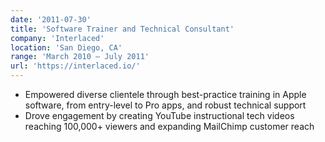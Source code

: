 ```yaml
---
date: '2011-07-30'
title: 'Software Trainer and Technical Consultant'
company: 'Interlaced'
location: 'San Diego, CA'
range: 'March 2010 – July 2011'
url: 'https://interlaced.io/'
---
```


- Empowered diverse clientele through best-practice training in Apple software, from entry-level to Pro apps, and robust technical support
- Drove engagement by creating YouTube instructional tech videos reaching 100,000+ viewers and expanding MailChimp customer reach
